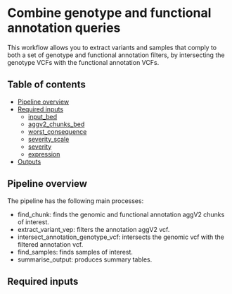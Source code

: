 # Combine genotype and functional annotation queries

This workflow allows you to extract variants and samples that comply to both a set of genotype and functional annotation filters, by 
intersecting the genotype VCFs with the functional annotation VCFs.

## Table of contents
- [Pipeline overview](#pipeline-overview)
- [Required inputs](#required-inputs)
  * [input_bed](#inputbed)
  * [aggv2_chunks_bed](#aggv2chunksbed)
  * [worst_consequence](#worstconsequence)
  * [severity_scale](#severityscale)
  * [severity](#severity)
  * [expression](#expression)
- [Outputs](#outputs)

## Pipeline overview
The pipeline has the following main processes:
* find_chunk: finds the genomic and functional annotation aggV2 chunks of interest.
* extract_variant_vep: filters the annotation aggV2 vcf.
* intersect_annotation_genotype_vcf: intersects the genomic vcf with the filtered annotation vcf.
* find_samples: finds samples of interest.
* summarise_output: produces summary tables.

## Required inputs


